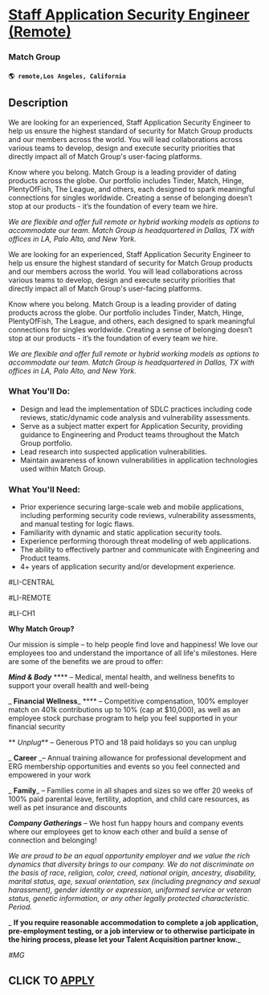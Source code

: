 # [Staff Application Security Engineer (Remote)](https://www.remotewlb.com/apply/staff-application-security-engineer-remote)  
### Match Group  
#### `🌎 remote,Los Angeles, California`  

## Description

We are looking for an experienced, Staff Application Security Engineer to help us ensure the highest standard of security for Match Group products and our members across the world. You will lead collaborations across various teams to develop, design and execute security priorities that directly impact all of Match Group's user-facing platforms.

  

Know where you belong. Match Group is a leading provider of dating products across the globe. Our portfolio includes Tinder, Match, Hinge, PlentyOfFish, The League, and others, each designed to spark meaningful connections for singles worldwide. Creating a sense of belonging doesn’t stop at our products - it’s the foundation of every team we hire.

  

 _We are flexible and offer full remote or hybrid working models as options to accommodate our team. Match Group is headquartered in Dallas, TX with offices in LA, Palo Alto, and New York._

  

  

We are looking for an experienced, Staff Application Security Engineer to help us ensure the highest standard of security for Match Group products and our members across the world. You will lead collaborations across various teams to develop, design and execute security priorities that directly impact all of Match Group's user-facing platforms.

  

Know where you belong. Match Group is a leading provider of dating products across the globe. Our portfolio includes Tinder, Match, Hinge, PlentyOfFish, The League, and others, each designed to spark meaningful connections for singles worldwide. Creating a sense of belonging doesn’t stop at our products - it’s the foundation of every team we hire.

  

 _We are flexible and offer full remote or hybrid working models as options to accommodate our team. Match Group is headquartered in Dallas, TX with offices in LA, Palo Alto, and New York._

  

  

### What You'll Do:

* Design and lead the implementation of SDLC practices including code reviews, static/dynamic code analysis and vulnerability assessments.
* Serve as a subject matter expert for Application Security, providing guidance to Engineering and Product teams throughout the Match Group portfolio.
* Lead research into suspected application vulnerabilities.
* Maintain awareness of known vulnerabilities in application technologies used within Match Group.

  

### What You'll Need:

* Prior experience securing large-scale web and mobile applications, including performing security code reviews, vulnerability assessments, and manual testing for logic flaws.
* Familiarity with dynamic and static application security tools.
* Experience performing thorough threat modeling of web applications.
* The ability to effectively partner and communicate with Engineering and Product teams.
* 4+ years of application security and/or development experience. 

  

#LI-CENTRAL

  

#LI-REMOTE

  

#LI-CH1

  

 **Why Match Group?**

  

Our mission is simple – to help people find love and happiness! We love our employees too and understand the importance of all life's milestones. Here are some of the benefits we are proud to offer:

  

_**Mind & Body**_ **** – Medical, mental health, and wellness benefits to support your overall health and well-being

 _ **Financial Wellness**_ **** – Competitive compensation, 100% employer match on 401k contributions up to 10% (cap at $10,000), as well as an employee stock purchase program to help you feel supported in your financial security

 ** _Unplug_** – Generous PTO and 18 paid holidays so you can unplug

 _ **Career** _– Annual training allowance for professional development and ERG membership opportunities and events so you feel connected and empowered in your work

 _ **Family**_ – Families come in all shapes and sizes so we offer 20 weeks of 100% paid parental leave, fertility, adoption, and child care resources, as well as pet insurance and discounts

_**Company Gatherings**_ – We host fun happy hours and company events where our employees get to know each other and build a sense of connection and belonging!

  

 _We are proud to be an equal opportunity employer and we value the rich dynamics that diversity brings to our company. We do not discriminate on the basis of race, religion, color, creed, national origin, ancestry, disability, marital status, age, sexual orientation, sex (including pregnancy and sexual harassment), gender identity or expression, uniformed service or veteran status, genetic information, or any other legally protected characteristic. Period._

  

 _ **If you require reasonable accommodation to complete a job application, pre-employment testing, or a job interview or to otherwise participate in the hiring process, please let your Talent Acquisition partner know.**_

  

 _#MG_

  
## CLICK TO [APPLY](https://www.remotewlb.com/apply/staff-application-security-engineer-remote)

